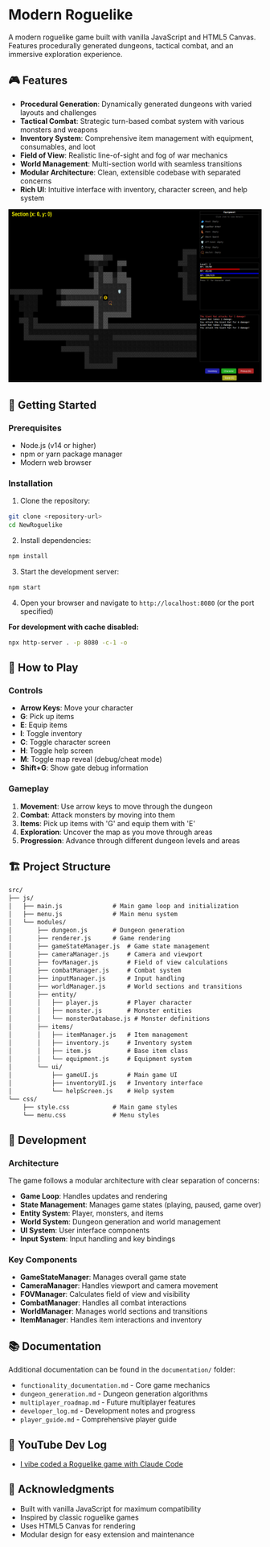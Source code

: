 # Modern Roguelike

A modern roguelike game built with vanilla JavaScript and HTML5 Canvas. Features procedurally generated dungeons, tactical combat, and an immersive exploration experience.

## 🎮 Features

- **Procedural Generation**: Dynamically generated dungeons with varied layouts and challenges
- **Tactical Combat**: Strategic turn-based combat system with various monsters and weapons
- **Inventory System**: Comprehensive item management with equipment, consumables, and loot
- **Field of View**: Realistic line-of-sight and fog of war mechanics
- **World Management**: Multi-section world with seamless transitions
- **Modular Architecture**: Clean, extensible codebase with separated concerns
- **Rich UI**: Intuitive interface with inventory, character screen, and help system

![Gameplay](screenshots/screenshot.png)

## 🚀 Getting Started

### Prerequisites

- Node.js (v14 or higher)
- npm or yarn package manager
- Modern web browser

### Installation

1. Clone the repository:
```bash
git clone <repository-url>
cd NewRoguelike
```

2. Install dependencies:
```bash
npm install
```

3. Start the development server:
```bash
npm start
```

4. Open your browser and navigate to `http://localhost:8080` (or the port specified)

**For development with cache disabled:**
```bash
npx http-server . -p 8080 -c-1 -o
```

## 🎯 How to Play

### Controls

- **Arrow Keys**: Move your character
- **G**: Pick up items
- **E**: Equip items
- **I**: Toggle inventory
- **C**: Toggle character screen
- **H**: Toggle help screen
- **M**: Toggle map reveal (debug/cheat mode)
- **Shift+G**: Show gate debug information

### Gameplay

1. **Movement**: Use arrow keys to move through the dungeon
2. **Combat**: Attack monsters by moving into them
3. **Items**: Pick up items with 'G' and equip them with 'E'
4. **Exploration**: Uncover the map as you move through areas
5. **Progression**: Advance through different dungeon levels and areas

## 🏗️ Project Structure

```
src/
├── js/
│   ├── main.js              # Main game loop and initialization
│   ├── menu.js              # Main menu system
│   └── modules/
│       ├── dungeon.js       # Dungeon generation
│       ├── renderer.js      # Game rendering
│       ├── gameStateManager.js  # Game state management
│       ├── cameraManager.js     # Camera and viewport
│       ├── fovManager.js        # Field of view calculations
│       ├── combatManager.js     # Combat system
│       ├── inputManager.js      # Input handling
│       ├── worldManager.js      # World sections and transitions
│       ├── entity/
│       │   ├── player.js        # Player character
│       │   ├── monster.js       # Monster entities
│       │   └── monsterDatabase.js # Monster definitions
│       ├── items/
│       │   ├── itemManager.js   # Item management
│       │   ├── inventory.js     # Inventory system
│       │   ├── item.js          # Base item class
│       │   └── equipment.js     # Equipment system
│       └── ui/
│           ├── gameUI.js        # Main game UI
│           ├── inventoryUI.js   # Inventory interface
│           └── helpScreen.js    # Help system
└── css/
    ├── style.css            # Main game styles
    └── menu.css             # Menu styles
```

## 🔧 Development

### Architecture

The game follows a modular architecture with clear separation of concerns:

- **Game Loop**: Handles updates and rendering
- **State Management**: Manages game states (playing, paused, game over)
- **Entity System**: Player, monsters, and items
- **World System**: Dungeon generation and world management
- **UI System**: User interface components
- **Input System**: Input handling and key bindings

### Key Components

- **GameStateManager**: Manages overall game state
- **CameraManager**: Handles viewport and camera movement
- **FOVManager**: Calculates field of view and visibility
- **CombatManager**: Handles all combat interactions
- **WorldManager**: Manages world sections and transitions
- **ItemManager**: Handles item interactions and inventory

## 📚 Documentation

Additional documentation can be found in the `documentation/` folder:

- `functionality_documentation.md` - Core game mechanics
- `dungeon_generation.md` - Dungeon generation algorithms
- `multiplayer_roadmap.md` - Future multiplayer features
- `developer_log.md` - Development notes and progress
- `player_guide.md` - Comprehensive player guide

## 🎥 YouTube Dev Log

- [I vibe coded a Roguelike game with Claude Code](https://youtu.be/y9RRpOgV9yg)

## 🎵 Acknowledgments

- Built with vanilla JavaScript for maximum compatibility
- Inspired by classic roguelike games
- Uses HTML5 Canvas for rendering
- Modular design for easy extension and maintenance